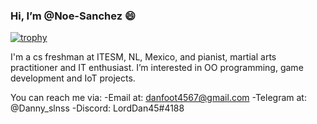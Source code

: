 ### Hi, I’m @Noe-Sanchez :smile: 


[![trophy](https://github-profile-trophy.vercel.app/?username=ryo-ma&theme=monokai)](https://github.com/ryo-ma/github-profile-trophy)


I'm a cs freshman at ITESM, NL, Mexico, and pianist, martial arts practitioner and IT enthusiast.
I’m interested in OO programming, game development and IoT projects.   

You can reach me via:
 -Email at: danfoot4567@gmail.com
 -Telegram at: @Danny_slnss
 -Discord: LordDan45#4188
